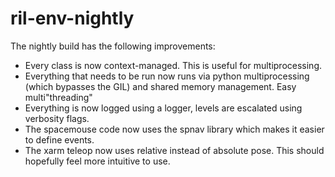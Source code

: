 # ril-env-nightly
The nightly build has the following improvements:
- Every class is now context-managed. This is useful for
  multiprocessing.
- Everything that needs to be run now runs via python multiprocessing
  (which bypasses the GIL) and shared memory management. Easy multi"threading"
- Everything is now logged using a logger, levels are escalated using
  verbosity flags.
- The spacemouse code now uses the spnav library which makes it easier
  to define events.
- The xarm teleop now uses relative instead of absolute pose. This
  should hopefully feel more intuitive to use.

